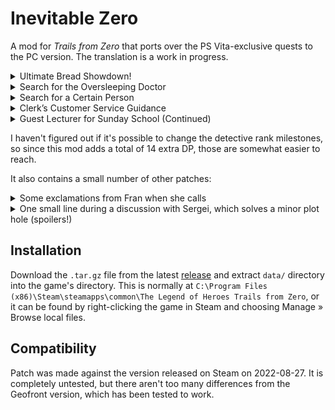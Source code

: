 # Inevitable Zero

A mod for *Trails from Zero* that ports over the PS Vita-exclusive quests to the
PC version. The translation is a work in progress.

<details><summary>Ultimate Bread Showdown!</summary>
In chapter 2, first day, after returning from Armorica Village.

The result is announced in chapter 3, second day.

For this one I also rename «Luscious Orange» to «Zesty Orange», because
I couldn't find any other way to get the translation to make sense.
</details>
<details><summary>Search for the Oversleeping Doctor</summary>
Chapter 2, second day.

After talking to Azel, he disappears until you leave and come back. I don't know
if this is how it works in the Vita version or if it's a bug in this patch.
</details>
<details><summary>Search for a Certain Person</summary>
Chapter 3, fifth day.
</details>
<details><summary>Clerk’s Customer Service Guidance</summary>
Start of chapter 4.
</details>
<details><summary>Guest Lecturer for Sunday School (Continued)</summary>
Start of chapter 4.
</details>

I haven't figured out if it's possible to change the detective rank milestones,
so since this mod adds a total of 14 extra DP, those are somewhat easier to
reach.

It also contains a small number of other patches:

<details><summary>Some exclamations from Fran when she calls</summary>
When asking the gang to find Colin, and after exploring the Moon Temple.
</details>
<details><summary>One small line during a discussion with Sergei, which solves a minor plot hole (spoilers!)</summary>
When discussing the D∴G Cult, Sergei writes down how it is spelled.
</details>

## Installation

Download the `.tar.gz` file from the latest [release](https://github.com/Kyuuhachi/Inevitable-Zero/releases)
and extract `data/` directory into the game's directory. This is normally at
`C:\Program Files (x86)\Steam\steamapps\common\The Legend of Heroes Trails from Zero`,
or it can be found by right-clicking the game in Steam and choosing Manage » Browse local files.

## Compatibility

Patch was made against the version released on Steam on 2022-08-27. It is completely
untested, but there aren't too many differences from the Geofront version,
which has been tested to work.
